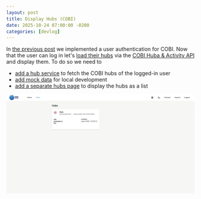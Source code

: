 ```yaml
---
layout: post
title: Display Hubs (COBI)
date: 2025-10-24 07:00:00 -0200
categories: [devlog]
---
```


In [the previous post](https://open-ebike.github.io/devlog/2025/10/23/implement-authentication-cobi.html) we implemented a user authentication for COBI.
Now that the user can log in let's [load their hubs](https://github.com/open-ebike/open-ebike-frontend/issues/34) via the [COBI Huba & Activity API](https://portal.bosch-ebike.com/data-act/app#/cobi-hub-activity) and display them. 
To do so we need to

* [add a hub service](https://github.com/open-ebike/open-ebike-frontend/commit/7f1cf1301865c520e43e32df261e33210d886d79) to fetch the COBI hubs of the logged-in user
* [add mock data](https://github.com/open-ebike/open-ebike-frontend/commit/f31ca5d5873c6feaff0f9f19af511eea69c63de0) for local development
* [add a separate hubs page](https://github.com/open-ebike/open-ebike-frontend/commit/3d2f3e2e7a7157ba98e02cb8c65e4fd35dd76607) to display the hubs as a list

![web-app-hubs.png](/assets/2025-10-24/web-app-hubs.png)